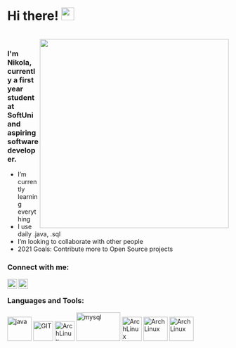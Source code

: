 # Hi there! <img src="https://github.com/TheDudeThatCode/TheDudeThatCode/blob/master/Assets/Hi.gif" width="29px">
<br />
<img align="right" src="https://i.imgur.com/aty9qnh.gif" width="430px">

### I'm Nikola, currently a first year student at SoftUni and aspiring software developer.

- I’m currently learning everything 
- I use daily .java, .sql
- I’m looking to collaborate with other people
- 2021 Goals: Contribute more to Open Source projects


### Connect with me:

[<img align="left" alt="NikolaVuchev | Facebook" width="22px" src="https://upload.wikimedia.org/wikipedia/commons/1/1b/Facebook_icon.svg" />][facebook]
[<img align="left" alt="NikolaVuchev | Instagram" width="22px" src="https://upload.wikimedia.org/wikipedia/commons/a/a5/Instagram_icon.png" />][instagram]



<br />

### Languages and Tools:

<p align="left\">
      <img src="https://www.vectorlogo.zone/logos/java/java-icon.svg" alt="java" width="55" height="55"/>
      <img src="https://www.vectorlogo.zone/logos/git-scm/git-scm-icon.svg" alt="GIT" border: 50px width="45" height="45"/>
      <img src="https://camo.githubusercontent.com/6be47a62910e3b2ed002be2605a536856a34d68f35122735362225471a767077/68747470733a2f2f75706c6f61642e77696b696d656469612e6f72672f77696b6970656469612f636f6d6d6f6e732f7468756d622f392f39632f496e74656c6c694a5f494445415f49636f6e2e7376672f3132303070782d496e74656c6c694a5f494445415f49636f6e2e7376672e706e67" alt="ArchLinux" border: 50px width="45" height="45"/> 
      <img src="https://www.vectorlogo.zone/logos/mysql/mysql-ar21.svg" alt="mysql" border: 50px width="100" height="65"/>
      <img src="https://www.vectorlogo.zone/logos/linux/linux-icon.svg" alt="ArchLinux" border: 50px width="45" height="55"/>
      <img src="https://camo.githubusercontent.com/42699cbda8b8e439a856aae1b1193f345e0cba2517c324b753c498fb32362f18/68747470733a2f2f692e696d6775722e636f6d2f74555a4552524b2e706e67" alt="ArchLinux" border: 50px width="55" height="55"/>
      <img src="https://www.vectorlogo.zone/logos/springio/springio-icon.svg" alt="ArchLinux" border: 50px width="55" height="55"/>
</p>



[instagram]: https://www.instagram.com/nikola_.420/?hl=bg
[facebook]: https://www.facebook.com/vyzdi/
